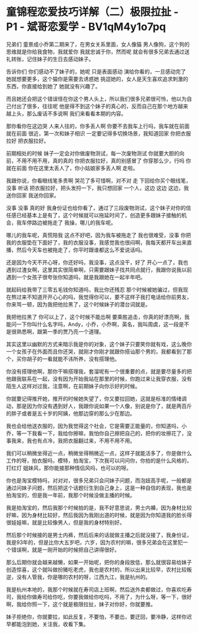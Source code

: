 # 童锦程恋爱技巧详解（二）极限拉扯 - P1 - 斌哥恋爱学 - BV1qM4y1o7pq

兄弟们 童景成小乔第二期来了，在男女关系里面，女人像猫 男人像狗，这个狗的思维就是你给我食物，我就爱你 我就忠诚于你，然而呢 就会有很多兄弟去通过送礼转账，记住妹子的生日去感动妹子。

告诉你们 你们感动不了妹子的，她呢 只是表面感动 演给你看的，一旦感动完了 她就想要更多，这个猫你是需要去诱惑她 挑逗她的，女人是天生喜欢追求刺激的东西，你直接给到她了 她就没有兴趣了。

而且她还会把这个错误怪在你这个男人头上，所以我们很多兄弟很可怜，他以为自己付出了很多，往往呢 他是得不到这个妹子的真心的，反而自己在那个地方越来越上头，那么废话不多说啊 我们来看看本期的内容。

那你看你在这边哭 人来人往的，你多丢人啊 你要不去我车上行吗，我车就在前面 就在前面 很近，第一次和妹子相识 一定要记得多切换场景，我知道回家 你把衣服拉好 把衣服拉好。

前期相处的时候 妹子一定会对你做废物测试，每一次废物测试 你就要大胆的向前，不用不用不用，真的真的 你把衣服拉好，真的别感冒了 你穿那么少，行吗 你就在前面 你在这里太丢人了，你小姑娘家多丢人啊 走啦。

我跟你说，你看眼线笔多贵啊 哭花了多可惜啊，对不对 走 下回给你买个眼线笔，没事 听话 把衣服拉好，把头发捋一下，我只想回家 一个人，这边 这边 这边，我送你回家 我送你回家。

没事 没事 真的好 我身份证也给你看了，通过了三段废物测试，这个妹子对你的信任感已经基本上是有了，这个时候就可以拖延时间了，创造更多跟妹子接触的机会，我车停路边被拖走了 我操，哪儿的我车呢。

哪儿的我车呢，真慌陪我 这点不好吧，因为我车被拖走了 我也很难受，没事 你把我的衣服垫在下面好了，我的衣服没事，我感觉我也很闷啊，我每天都开车出来直播，然后今天车也被拖走了，你平时跟谁都这么不爱说话吗。

还是因为今天不开心呀，你还好吗，我没事，这点没干，好了 开心一点了，我也遇到过渣女啊，这里其实很简单啊，只需要跟妹子找共同点就行，我跟你说我以前遇到一个女孩子很夸张你知道吗，就是我跟她在一起半年吧。

就起码给我带了三零五毛钱你知道吗，我比你还残忍 那个时候被她骗过，但我现在熬过来不知道开开心心的吗，我觉得你可以，要不这样子我打电话给你前男友，你来骂一顿，因为我把他拉黑了，这个时候妹子的潜台词就是。

我把他拉黑了 你可以上了，这个时候不能怂啊 要乘胜追击，你真的好漂亮啊，我能问一下你叫什么名字吗，Andy，小乔，小乔啊，英名，我叫周虞，这一段是不是很熟悉啊，跟第一季的贾乃亮一个道理。

其实这里以幽默的方式来暗示我是你的对象，这个妹子只要笑你就有戏，这么晚你一个女孩子在外面而且你还哭，就刚才你刚才就跟你搭讪那个男的，我都看到了那个，买你胡子的一看就能不讳所养，没有搭理他。

你没有搭理他啊，那你干嘛搭理我，套溜呢有一个很重要的点，就是要尽量多的把他跟我联系在一起，没有因为开始我站在那里的时候，你跑过来让我穿衣服，没有陌生人这样对过我，注意啊，在前期妹子向你示好的时候。

你就要记得推开她，推开的时候她失望了，你又要拉回她，这就是标准的情绪调动，那是因为你没有遇到好人，我跟你说如果一个人像，别说是你了，就是两百斤的胖子或者是五十岁的阿姨，他那边穿的那么少在那边。

我也会给他送衣服的，因为我觉得这个社会，它是需要正能量的，你知道吗，小乔，等一下我看一下，我给你擦嘛，我怕你自己擦把自己的，把你的妆擦花了，没事我来，我也有点冷，我把衣服翻过来，不用不用不用。

我们可以稍微坐得近一点，稍微坐得稍微近一点，这样子就能活多了，你是做什么工作的呀，拍衣服吗，模特，拍淘宝，下次我可以问问你，你拍的是什么风格的，打红灯 姐妹风，那你能接那种情侣风吗，也可以的呀。

你也是淘宝模特吗，对对对，很多兄弟只会问妹子问题，而泡妞高手呢，一般都是通过问妹子问题，然后把这个话题衍生到自己身上，这是一种自信的表现，我也是拍淘宝的，但是我一年前，我那个时候没做主播的时候。

我是拍淘宝的，然后我那个时候拍的是，我不好意思说，男士内褲，因为身材比较好嘛，因为身材比较好，然后我因为我刚出道的时候，就是因为你知道我的脸长得很娃娃嘛，就是比较像男人，但是我的身材特别好。

然后那个时候接的是男士内裤，然后后来的话就做主播之后就没接了，我身份证，我是93年的，但是比你大五岁吧，六岁，因为农村的嘛，很多兄弟会在这里犯一个错误啊，就是一刚开始的时候把自己讲得很好。

那么后期你就会越来越懒，如果一开始呢，把你的身段放低，那么就很容易给妹子创造惊喜，这个就叫做扮猪吃老虎，我也是农村的，所以出来比较早，农村比较叛逆，没有人管我，你是哪的农村的呀，江西九江，我是杭州的。

我是杭州本地的，我那个时候就在寿司店上班啊，然后送外卖都做过，你喜欢吃寿司，我给你做寿司给你吃，你要我做给你吃吗，不用了，为什么呀，等一下，很好啊，我给你照一下，这个就是极限拉扯，妹子对你好，你就要推。

妹子拒绝你，你就要拉，如此反复，不要怕，不要怂，要迂回，要冷静，这样你迟早都能泡到她，关注我，收看下集。